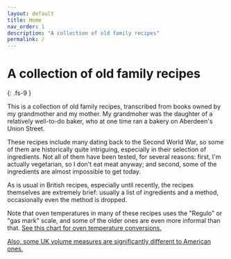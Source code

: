 ```yaml
---
layout: default
title: Home
nav_order: 1
description: "A collection of old family recipes"
permalink: /
---
```


# A collection of old family recipes
{: .fs-9 }

This is a collection of old family recipes, transcribed from books owned by my grandmother 
and my mother. My grandmoher was the daughter of a relatively well-to-do baker, who 
at one time ran a bakery on Aberdeen's Union Street. 

These recipes include many dating back to the Second World War, so some of them are 
historically quite intriguing, especially in their selection of ingredients. Not all
of them have been tested, for several reasons: first, I'm actually vegetarian, so
I don't eat meat anyway; and second, some of the ingredients are almost impossible to
get today. 

As is usual in British recipes, especially until recently, the recipes themselves
are extremely brief: usually a list of ingredients and a method, occasionally
even the method is dropped. 

Note that oven temperatures in many of these recipes uses the "Regulo" or "gas mark" scale,
and some of the older ones are even more informal than that. 
[See this chart for oven temperature conversions.](./temperatures/)

[Also, some UK volume measures are significantly different to American ones.](./measures/)